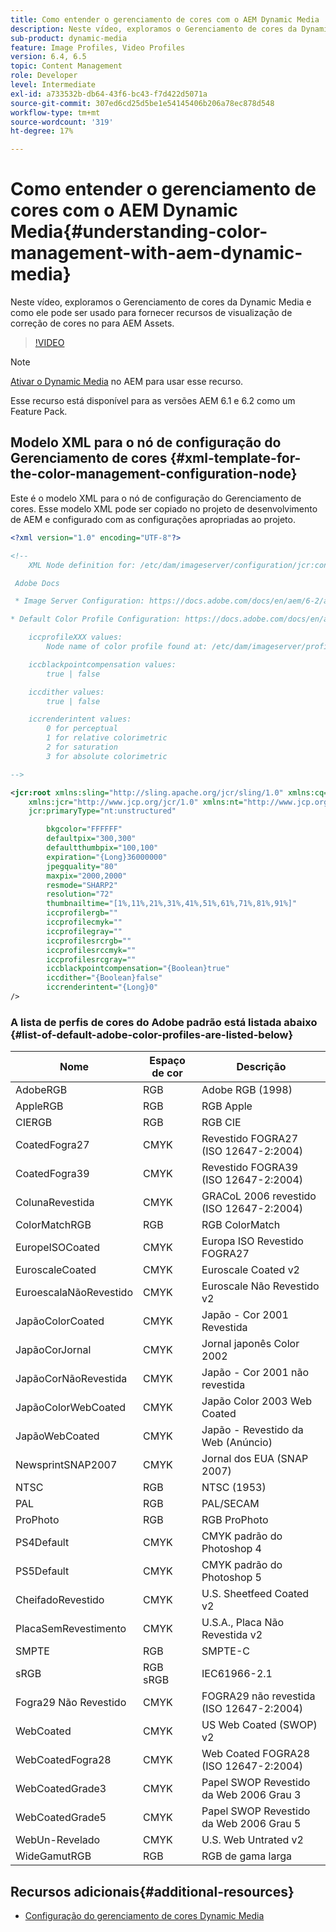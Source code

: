 ```yaml
---
title: Como entender o gerenciamento de cores com o AEM Dynamic Media
description: Neste vídeo, exploramos o Gerenciamento de cores da Dynamic Media e como ele pode ser usado para fornecer recursos de visualização de correção de cores no para AEM Assets.
sub-product: dynamic-media
feature: Image Profiles, Video Profiles
version: 6.4, 6.5
topic: Content Management
role: Developer
level: Intermediate
exl-id: a733532b-db64-43f6-bc43-f7d422d5071a
source-git-commit: 307ed6cd25d5be1e54145406b206a78ec878d548
workflow-type: tm+mt
source-wordcount: '319'
ht-degree: 17%

---
```


# Como entender o gerenciamento de cores com o AEM Dynamic Media{#understanding-color-management-with-aem-dynamic-media}

Neste vídeo, exploramos o Gerenciamento de cores da Dynamic Media e como ele pode ser usado para fornecer recursos de visualização de correção de cores no para AEM Assets.

>[!VIDEO](https://video.tv.adobe.com/v/16792/?quality=9&learn=on)

>[!NOTE]
>
>[Ativar o Dynamic Media](https://experienceleague.adobe.com/docs/experience-manager-release-information/aem-release-updates/previous-updates/aem-previous-versions.html?lang=pt-BR) no AEM para usar esse recurso.

Esse recurso está disponível para as versões AEM 6.1 e 6.2 como um Feature Pack.

## Modelo XML para o nó de configuração do Gerenciamento de cores {#xml-template-for-the-color-management-configuration-node}

Este é o modelo XML para o nó de configuração do Gerenciamento de cores. Esse modelo XML pode ser copiado no projeto de desenvolvimento de AEM e configurado com as configurações apropriadas ao projeto.

```xml
<?xml version="1.0" encoding="UTF-8"?>

<!--
    XML Node definition for: /etc/dam/imageserver/configuration/jcr:content/settings

 Adobe Docs

 * Image Server Configuration: https://docs.adobe.com/docs/en/aem/6-2/administer/content/dynamic-media/config-dynamic.html#Configuring%20Dynamic%20Media%20Image%20Settings

* Default Color Profile Configuration: https://docs.adobe.com/docs/en/aem/6-1/administer/content/dynamic-media/config-dynamic.html#Configuring%20the%20default%20color%20profiles

    iccprofileXXX values:
        Node name of color profile found at: /etc/dam/imageserver/profiles

    iccblackpointcompensation values:
        true | false

    iccdither values:
        true | false

    iccrenderintent values:
        0 for perceptual
        1 for relative colorimetric
        2 for saturation
        3 for absolute colorimetric

-->

<jcr:root xmlns:sling="http://sling.apache.org/jcr/sling/1.0" xmlns:cq="http://www.day.com/jcr/cq/1.0"
    xmlns:jcr="http://www.jcp.org/jcr/1.0" xmlns:nt="http://www.jcp.org/jcr/nt/1.0"
    jcr:primaryType="nt:unstructured"

        bkgcolor="FFFFFF"
        defaultpix="300,300"
        defaultthumbpix="100,100"
        expiration="{Long}36000000"
        jpegquality="80"
        maxpix="2000,2000"
        resmode="SHARP2"
        resolution="72"
        thumbnailtime="[1%,11%,21%,31%,41%,51%,61%,71%,81%,91%]"
        iccprofilergb=""
        iccprofilecmyk=""
        iccprofilegray=""
        iccprofilesrcrgb=""
        iccprofilesrccmyk=""
        iccprofilesrcgray=""
        iccblackpointcompensation="{Boolean}true"
        iccdither="{Boolean}false"
        iccrenderintent="{Long}0"
/>
```

### A lista de perfis de cores do Adobe padrão está listada abaixo {#list-of-default-adobe-color-profiles-are-listed-below}

| Nome | Espaço de cor | Descrição |
| ------------------- | ---------- | ------------------------------------- |
| AdobeRGB | RGB | Adobe RGB (1998) |
| AppleRGB | RGB | RGB Apple |
| CIERGB | RGB | RGB CIE |
| CoatedFogra27 | CMYK | Revestido FOGRA27 (ISO 12647-2:2004) |
| CoatedFogra39 | CMYK | Revestido FOGRA39 (ISO 12647-2:2004) |
| ColunaRevestida | CMYK | GRACoL 2006 revestido (ISO 12647-2:2004) |
| ColorMatchRGB | RGB | RGB ColorMatch |
| EuropeISOCoated | CMYK | Europa ISO Revestido FOGRA27 |
| EuroscaleCoated | CMYK | Euroscale Coated v2 |
| EuroescalaNãoRevestido | CMYK | Euroscale Não Revestido v2 |
| JapãoColorCoated | CMYK | Japão - Cor 2001 Revestida |
| JapãoCorJornal | CMYK | Jornal japonês Color 2002 |
| JapãoCorNãoRevestida | CMYK | Japão - Cor 2001 não revestida |
| JapãoColorWebCoated | CMYK | Japão Color 2003 Web Coated |
| JapãoWebCoated | CMYK | Japão - Revestido da Web (Anúncio) |
| NewsprintSNAP2007 | CMYK | Jornal dos EUA (SNAP 2007) |
| NTSC | RGB | NTSC (1953) |
| PAL | RGB | PAL/SECAM |
| ProPhoto | RGB | RGB ProPhoto |
| PS4Default | CMYK | CMYK padrão do Photoshop 4 |
| PS5Default | CMYK | CMYK padrão do Photoshop 5 |
| CheifadoRevestido | CMYK | U.S. Sheetfeed Coated v2 |
| PlacaSemRevestimento | CMYK | U.S.A., Placa Não Revestida v2 |
| SMPTE | RGB | SMPTE-C |
| sRGB | RGB sRGB | IEC61966-2.1 |
| Fogra29 Não Revestido | CMYK | FOGRA29 não revestida (ISO 12647-2:2004) |
| WebCoated | CMYK | US Web Coated (SWOP) v2 |
| WebCoatedFogra28 | CMYK | Web Coated FOGRA28 (ISO 12647-2:2004) |
| WebCoatedGrade3 | CMYK | Papel SWOP Revestido da Web 2006 Grau 3 |
| WebCoatedGrade5 | CMYK | Papel SWOP Revestido da Web 2006 Grau 5 |
| WebUn-Revelado | CMYK | U.S. Web Untrated v2 |
| WideGamutRGB | RGB | RGB de gama larga |

## Recursos adicionais{#additional-resources}

* [Configuração do gerenciamento de cores Dynamic Media](https://helpx.adobe.com/experience-manager/6-5/assets/using/config-dynamic.html#ConfiguringDynamicMediaColorManagement)
